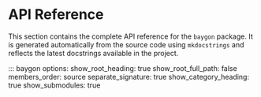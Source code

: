 # API Reference

This section contains the complete API reference for the `baygon` package.
It is generated automatically from the source code using `mkdocstrings`
and reflects the latest docstrings available in the project.

::: baygon
    options:
      show_root_heading: true
      show_root_full_path: false
      members_order: source
      separate_signature: true
      show_category_heading: true
      show_submodules: true
